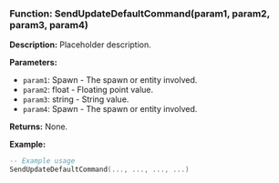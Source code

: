 ### Function: SendUpdateDefaultCommand(param1, param2, param3, param4)

**Description:**
Placeholder description.

**Parameters:**
- `param1`: Spawn - The spawn or entity involved.
- `param2`: float - Floating point value.
- `param3`: string - String value.
- `param4`: Spawn - The spawn or entity involved.

**Returns:** None.

**Example:**

```lua
-- Example usage
SendUpdateDefaultCommand(..., ..., ..., ...)
```
